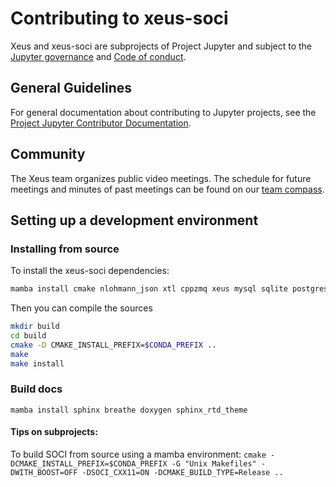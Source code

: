 # Contributing to xeus-soci

Xeus and xeus-soci are subprojects of Project Jupyter and subject to the [Jupyter governance](https://github.com/jupyter/governance) and [Code of conduct](https://github.com/jupyter/governance/blob/master/conduct/code_of_conduct.md).

## General Guidelines

For general documentation about contributing to Jupyter projects, see the [Project Jupyter Contributor Documentation](https://jupyter.readthedocs.io/en/latest/contributor/content-contributor.html).

## Community

The Xeus team organizes public video meetings. The schedule for future meetings and minutes of past meetings can be found on our [team compass](https://jupyter-xeus.github.io/).

## Setting up a development environment

### Installing from source

To install the xeus-soci dependencies:

```bash
mamba install cmake nlohmann_json xtl cppzmq xeus mysql sqlite postgresql cpp-tabulate=1.3 xvega xvega-bindings xproperty jupyterlab -c conda-forge
```

Then you can compile the sources

```bash
mkdir build
cd build
cmake -D CMAKE_INSTALL_PREFIX=$CONDA_PREFIX ..
make
make install
```

### Build docs

```
mamba install sphinx breathe doxygen sphinx_rtd_theme
```

#### Tips on subprojects:

To build SOCI from source using a mamba environment: `cmake -DCMAKE_INSTALL_PREFIX=$CONDA_PREFIX -G "Unix Makefiles" -DWITH_BOOST=OFF -DSOCI_CXX11=ON -DCMAKE_BUILD_TYPE=Release ..`
